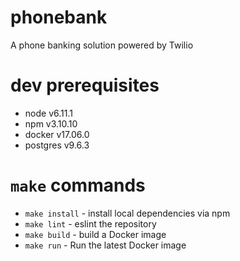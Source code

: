 # phonebank
A phone banking solution powered by Twilio

# dev prerequisites
- node v6.11.1
- npm v3.10.10
- docker v17.06.0
- postgres v9.6.3

# `make` commands
- `make install` - install local dependencies via npm
- `make lint` - eslint the repository
- `make build` - build a Docker image
- `make run` - Run the latest Docker image
